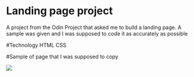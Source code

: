 # Landing page project
A project from the Odin Project that asked me to build a landing page. A sample was given and I was supposed to code it as accurately as possible

#Technology
HTML
CSS

#Sample of page that I was supposed to copy

<img src ="https://cdn.statically.io/gh/TheOdinProject/curriculum/main/foundations/html_css/project/odin-project.png">